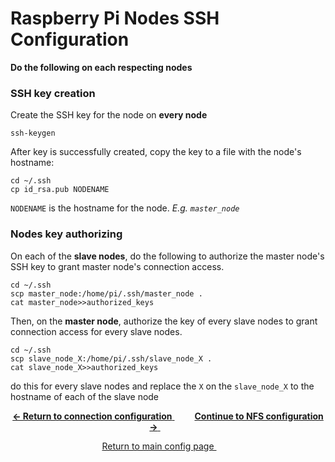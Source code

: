 # Raspberry Pi Nodes SSH Configuration
**Do the following on each respecting nodes**

### SSH key creation
Create the SSH key for the node on **every node**
```
ssh-keygen
```
After key is successfully created, copy the key to a file with the node's hostname:
```
cd ~/.ssh
cp id_rsa.pub NODENAME
```
`NODENAME` is the hostname for the node. *E.g. `master_node`*

### Nodes key authorizing
On each of the **slave nodes**, do the following to authorize the master node's SSH key to grant master node's connection access.
```
cd ~/.ssh
scp master_node:/home/pi/.ssh/master_node .
cat master_node>>authorized_keys
```

Then, on the **master node**, authorize the key of every slave nodes to grant connection access for every slave nodes.

```
cd ~/.ssh
scp slave_node_X:/home/pi/.ssh/slave_node_X .
cat slave_node_X>>authorized_keys
```
do this for every slave nodes and replace the `X` on the `slave_node_X` to the hostname of each of the slave node

<p align="center">
	<a href="https://github.com/ReinhartC/Parallel-RSA-on-Raspberry-Pi/tree/master/Configurations/Connections.md">
		<b>← Return to connection configuration</b>
	</a>  
	<a href="https://github.com/ReinhartC/Parallel-RSA-on-Raspberry-Pi/blob/master/Configurations/NFS.md">
		<b>Continue to NFS configuration →</b>
	</a>   
</p>
<p align="center">
	<a href="https://github.com/ReinhartC/Parallel-RSA-on-Raspberry-Pi/tree/master/Configurations">
		Return to main config page
	</a>  
</p>